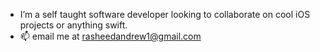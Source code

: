 - I’m a self taught software developer looking to collaborate on cool iOS projects or anything swift.
- 📫 email me at rasheedandrew1@gmail.com

